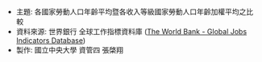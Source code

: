 * 主題:  各國家勞動人口年齡平均暨各收入等級國家勞動人口年齡加權平均之比較
* 資料來源: 世界銀行 全球工作指標資料庫 ([The World Bank - Global Jobs Indicators Database](https://datacatalog.worldbank.org/search/dataset/0037526/Global-Jobs-Indicators-Database))
*  製作: 國立中央大學 資管四 張棨翔

